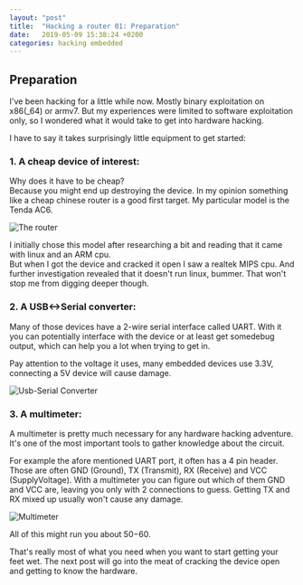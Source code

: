 ```yaml
---
layout: "post"
title:  "Hacking a router 01: Preparation"
date:   2019-05-09 15:38:24 +0200
categories: hacking embedded
---
```


## Preparation

I've been hacking for a little while now.
Mostly binary exploitation on x86(_64) or armv7.
But my experiences were limited to software exploitation only,
so I wondered what it would take to get into hardware hacking.

I have to say it takes surprisingly little equipment to get started:

### 1. A cheap device of interest:
Why does it have to be cheap?  
Because you might end up destroying the device. In my opinion something like a cheap chinese router is a good first target. My particular model is the Tenda AC6.  

![The router]({{site.baseurl}}/assets/hackingARouter/01/router.jpg)
    
I initially chose this model after researching a bit 
and reading that it came with linux and an ARM cpu.  
But when I got the device and cracked it open I saw a realtek MIPS cpu.
And further investigation revealed that it doesn't run linux, bummer.
That won't stop me from digging deeper though.

### 2. A USB<->Serial converter:  
Many of those devices have a 2-wire serial interface called UART.
With it you can potentially interface with the device or at least get somedebug output,
which can help you a lot when trying to get in.
    
Pay attention to the voltage it uses, many embedded devices use 3.3V,
connecting a 5V device will cause damage.

![Usb-Serial Converter]({{site.baseurl}}/assets/hackingARouter/01/usbSerial.jpg)

### 3. A multimeter:  
A multimeter is pretty much necessary for any hardware hacking adventure.
It's one of the most important tools to gather knowledge about the circuit.
    
For example the afore mentioned UART port, it often has a 4 pin header.
Those are often GND (Ground), TX (Transmit), RX (Receive) and VCC (SupplyVoltage).
With a multimeter you can figure out which of them GND and VCC are,
leaving you only with 2 connections to guess.
Getting TX and RX mixed up usually won't cause any damage.

![Multimeter]({{site.baseurl}}/assets/hackingARouter/01/multimeter.jpg)

All of this might run you about $50-$60.

That's really most of what you need when you want to start getting your feet wet.
The next post will go into the meat of cracking the device open and getting to know the hardware.